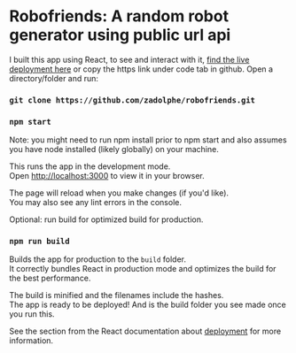 # Robofriends: A random robot generator using public url api 

I built this app using React, to see and interact with it, [find the live deployment here](https://zadolphe.github.io/robofriends/) or
copy the https link under code tab in github. Open a directory/folder and run:

### `git clone https://github.com/zadolphe/robofriends.git`
### `npm start`
Note: you might need to run npm install prior to npm start and also assumes you have node installed (likely globally) on your machine.

This runs the app in the development mode.\
Open [http://localhost:3000](http://localhost:3000) to view it in your browser.

The page will reload when you make changes (if you'd like).\
You may also see any lint errors in the console.

Optional: run build for optimized build for production.

### `npm run build`

Builds the app for production to the `build` folder.\
It correctly bundles React in production mode and optimizes the build for the best performance.

The build is minified and the filenames include the hashes.\
The app is ready to be deployed! And is the build folder you see made once you run this.

See the section from the React documentation about [deployment](https://facebook.github.io/create-react-app/docs/deployment) for more information.

